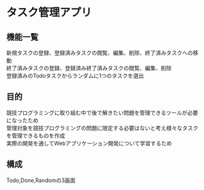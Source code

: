 # タスク管理アプリ
## 機能一覧
新規タスクの登録、登録済みタスクの閲覧、編集、削除、終了済みタスクへの移動  
終了済みタスクの登録、登録済み終了済みタスクの閲覧、編集、削除  
登録済みのTodoタスクからランダムに1つのタスクを選出  

## 目的
競技プログラミングに取り組む中で後で解きたい問題を管理できるツールが必要になったため  
管理対象を競技プログラミングの問題に限定する必要はないと考え様々なタスクを管理できるものを作成  
実際の開発を通してWebアプリケーション開発について学習するため  

## 構成
Todo,Done,Randomの3画面  

